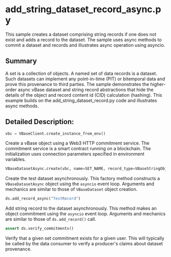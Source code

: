 # add_string_dataset_record_async.py
This sample creates a dataset comprising string records
if one does not exist and adds a record to the dataset.
The sample uses async methods to commit a dataset and records
and illustrates async operation using asyncio.

## Summary
A set is a collection of objects.
A named set of data records is a dataset.
Such datasets can implement any point-in-time (PIT) or bitemporal data
and prove this provenance to third parties.
The sample demonstrates the higher-order async vBase dataset and string record abstractions
that hide the details of the object and record content id (CID) calculation (hashing).
This example builds on the add_string_dataset_record.py code and
illustrates async methods.

## Detailed Description:

```python
vbc = VBaseClient.create_instance_from_env()
```
Create a vBase object using a Web3 HTTP commitment service.
The commitment service is a smart contract running on a blockchain.
The initialization uses connection parameters specified in environment variables.

```python
VBaseDatasetAsync.create(vbc, name=SET_NAME, record_type=VBaseStringObject)
```
Create the test dataset asynchronously.
This factory method constructs a `VBaseDatasetAsync` object
using the `asyncio` event loop.
Arguments and mechanics are similar to those of `VBaseDataset` object creation.

```python
ds.add_record_async("TestRecord")
```
Add string record to the dataset asynchronously.
This method makes an object commitment using the `asyncio` event loop.
Arguments and mechanics are similar to those of `ds.add_record()` call.

```python
assert ds.verify_commitments()
```
Verify that a given set commitment exists for a given user.
This will typically be called by the data consumer to verify
a producer's claims about dataset provenance.
